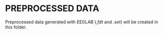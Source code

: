# PREPROCESSED DATA

Preprocessed data generated with EEGLAB (*.fdt* and *.set*) will be created in this folder.

